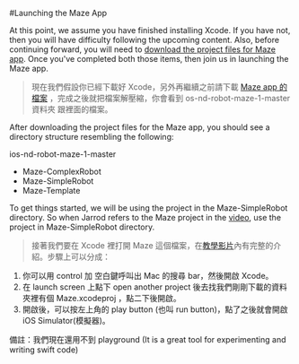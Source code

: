 #Launching the Maze App

At this point, we assume you have finished installing Xcode. If you have not, then you will have difficulty following the upcoming content. Also, before continuing forward, you will need to [download the project files for Maze app](https://github.com/udacity/ios-nd-robot-maze-1/archive/swift-3.zip). Once you've completed both those items, then join us in launching the Maze app.
>現在我們假設你已經下載好 Xcode，另外再繼續之前請下載 [ Maze app 的檔案](https://github.com/udacity/ios-nd-robot-maze-1/archive/swift-3.zip) ，完成之後就把檔案解壓縮，你會看到 os-nd-robot-maze-1-master 資料夾 跟裡面的檔案。

After downloading the project files for the Maze app, you should see a directory structure resembling the following:

ios-nd-robot-maze-1-master
* Maze-ComplexRobot
* Maze-SimpleRobot
* Maze-Template

To get things started, we will be using the project in the Maze-SimpleRobot directory. So when Jarrod refers to the Maze project in the [video](https://www.youtube.com/watch?v=KHbYeCbNUUg), use the project in Maze-SimpleRobot directory.
>接著我們要在 Xcode 裡打開 Maze 這個檔案，在[教學影片](https://www.youtube.com/watch?v=KHbYeCbNUUg)內有完整的介紹。步驟上可以分成：
1. 你可以用 control 加 空白鍵呼叫出 Mac 的搜尋 bar，然後開啟 Xcode。
2. 在 launch screen 上點下 open another project 後去找我們剛剛下載的資料夾裡有個 Maze.xcodeproj ，點二下後開啟。
3. 開啟後，可以按左上角的 play button (也叫 run button)，點了之後就會開啟 iOS Simulator(模擬器)。

備註：我們現在還用不到 playground (It is a great tool for experimenting and writing swift code)













